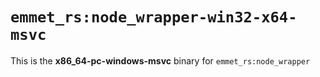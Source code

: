 # `emmet_rs:node_wrapper-win32-x64-msvc`

This is the **x86_64-pc-windows-msvc** binary for `emmet_rs:node_wrapper`
